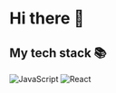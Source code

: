 # Hi there 👋

<h2>My tech stack 📚</h2>

![JavaScript](https://img.shields.io/badge/-JavaScript-F7DF1E)
![React](https://img.shields.io/badge/-React-61DAFB)

<!--
**BeomJunPark12/BeomJunPark12** is a ✨ _special_ ✨ repository because its `README.md` (this file) appears on your GitHub profile.

Here are some ideas to get you started:

- 🔭 I’m currently working on ...
- 🌱 I’m currently learning ...
- 👯 I’m looking to collaborate on ...
- 🤔 I’m looking for help with ...
- 💬 Ask me about ...
- 📫 How to reach me: ...
- 😄 Pronouns: ...
- ⚡ Fun fact: ...
-->
